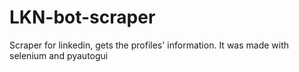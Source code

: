 # LKN-bot-scraper
Scraper for linkedin, gets the profiles' information. It was made with selenium and pyautogui

